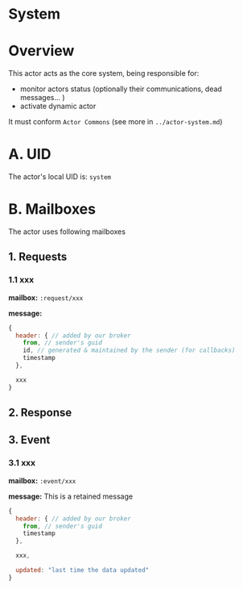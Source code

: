System
===================

# Overview

This actor acts as the core system, being responsible for:
- monitor actors status (optionally their communications, dead messages... )
- activate dynamic actor

It must conform `Actor Commons` (see more in `../actor-system.md`)

# A. UID
The actor's local UID is: `system`

# B. Mailboxes
The actor uses following mailboxes

## 1. Requests
### 1.1 xxx

**mailbox:** `:request/xxx`

**message:**

```javascript
{
  header: { // added by our broker
    from, // sender's guid
    id, // generated & maintained by the sender (for callbacks)
    timestamp
  },

  xxx
}
```

## 2. Response

## 3. Event
### 3.1 xxx
**mailbox:** `:event/xxx`

**message:** This is a retained message

```javascript
{
  header: { // added by our broker
    from, // sender's guid
    timestamp
  },

  xxx,

  updated: "last time the data updated"
}
```
